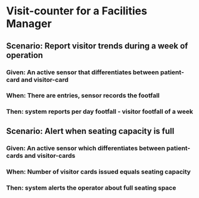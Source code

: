 # Visit-counter for a Facilities Manager

## Scenario: Report visitor trends during a week of operation

### Given: An active sensor that differentiates between patient-card and visitor-card

### When: There are entries, sensor records the footfall

### Then: system reports per day footfall - visitor footfall of a week

## Scenario: Alert when seating capacity is full

### Given: An active sensor which differentiates between patient-cards and visitor-cards

### When: Number of  visitor cards issued equals seating capacity

### Then: system alerts the operator about full seating space
